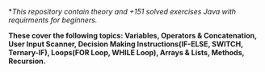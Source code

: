 **This repository contain theory and +151 solved exercises Java with requirments for beginners.*

**These cover the following topics: Variables, Operators & Concatenation, User Input Scanner, Decision Making Instructions(IF-ELSE, SWITCH, Ternary-IF), Loops(FOR Loop, WHILE Loop), Arrays & Lists, Methods, Recursion.**
